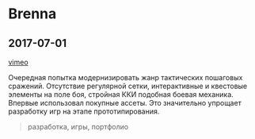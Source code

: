# Brenna

## 2017-07-01

[vimeo](https://player.vimeo.com/video/235624892?badge=0&amp;autopause=0&amp;player_id=0&amp;app_id=58479)

Очередная попытка модернизировать жанр тактических пошаговых сражений. Отсутствие регулярной сетки, интерактивные и
квестовые элементы на поле боя, стройная ККИ подобная боевая механика. Впервые использовал покупные ассеты. Это
значительно упрощает разработку игр на этапе прототипирования.

> разработка, игры, портфолио
